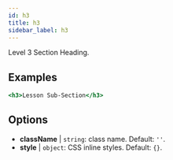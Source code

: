 ```yaml
---
id: h3
title: h3
sidebar_label: h3
---
```


Level 3 Section Heading.

## Examples

```jsx live
<h3>Lesson Sub-Section</h3>
```

## Options

* __className__ | `string`: class name. Default: `''`.
* __style__ | `object`: CSS inline styles. Default: `{}`.
